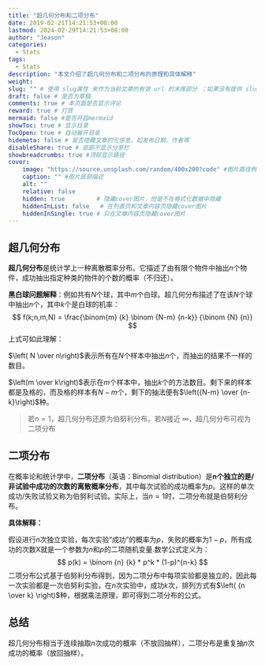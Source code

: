 ```yaml
---
title: "超几何分布和二项分布"
date: 2019-02-21T14:21:53+08:00
lastmod: 2024-02-29T14:21:53+08:00
author: "Jeason"
categories:
  - Stats
tags:
  - Stats
description: "本文介绍了超几何分布和二项分布的原理和具体解释"
weight:
slug: "" # 使用 slug属性 来作为当前文章的有效 url 的末尾部分 ；如果没有提供 slug 则使用 title 代替。
draft: false # 是否为草稿
comments: true # 本页面是否显示评论
reward: true # 打赏
mermaid: false #是否开启mermaid
showToc: true # 显示目录
TocOpen: true # 自动展开目录
hidemeta: false # 是否隐藏文章的元信息，如发布日期、作者等
disableShare: true # 底部不显示分享栏
showbreadcrumbs: true #顶部显示路径
cover:
    image: "https://source.unsplash.com/random/400x200?code" #图片路径例如：posts/tech/123/123.png
    caption: "" #图片底部描述
    alt: ""
    relative: false
    hidden: true         # 隐藏cover图片，但是不在格式化数据中隐藏
    hiddenInList: false   # 在列表页和文章内容页隐藏cover图片
    hiddenInSingle: true # 只在文章内容页隐藏cover图片
---
```



## 超几何分布  

**超几何分布**是统计学上一种离散概率分布。它描述了由有限个物件中抽出$n$个物件，成功抽出指定种类的物件的个数的概率（不归还）。  

**黑白球问题解释**：例如共有$N$个球，其中$m$个白球。超几何分布描述了在该$N$个球中抽出$n$个，其中$k$个是白球的机率：   
$$
f(k;n,m,N) = \frac{\binom{m} {k} \binom {N-m} {n-k}} {\binom {N} {n}}
$$
上式可如此理解：  

$\left( N \over n\right)$表示所有在$N$个样本中抽出$n$个，而抽出的结果不一样的数目。  

$\left(m \over k\right)$表示在$m$个样本中，抽出$k$个的方法数目。剩下来的样本都是及格的，而及格的样本有$N-m$个，剩下的抽法便有$\left({N-m} \over {n-k}\right)$种。  

> 若$n=1$，超几何分布还原为伯努利分布。若$N$接近 $\infty$，超几何分布可视为二项分布  

## 二项分布  

在概率论和统计学中，**二项分布**（英语：Binomial distribution）是**n个独立的是/非试验中成功的次数的离散概率分布**，其中每次试验的成功概率为$p$。这样的单次成功/失败试验又称为伯努利试验。实际上，当$n=1$时，二项分布就是伯努利分布。  

**具体解释：**  

假设进行$n$次独立实验，每次实验“成功”的概率为$p$，失败的概率为$1-p$，所有成功的次数X就是一个参数为$n$和$p$的二项随机变量.数学公式定义为：  
$$
p(k) = \binom {n} {k} * p^k * (1-p)^{n-k}
$$
二项分布公式基于伯努利分布得到，因为二项分布中每项实验都是独立的，因此每一次实验都是一次伯努利实验，在$n$次实验中，成功$k$次，排列方式有$\left( {n \over k} \right)$种，根据乘法原理，即可得到二项分布的公式。  

## 总结  

超几何分布相当于连续抽取$n$次成功的概率（不放回抽样），二项分布是重复抽$n$次成功的概率（放回抽样）。  



